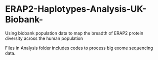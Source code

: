 # ERAP2-Haplotypes-Analysis-UK-Biobank-
Using biobank population data to map the breadth of ERAP2 protein diversity across the human population

Files in Analysis folder includes codes to process big exome sequencing data. 

